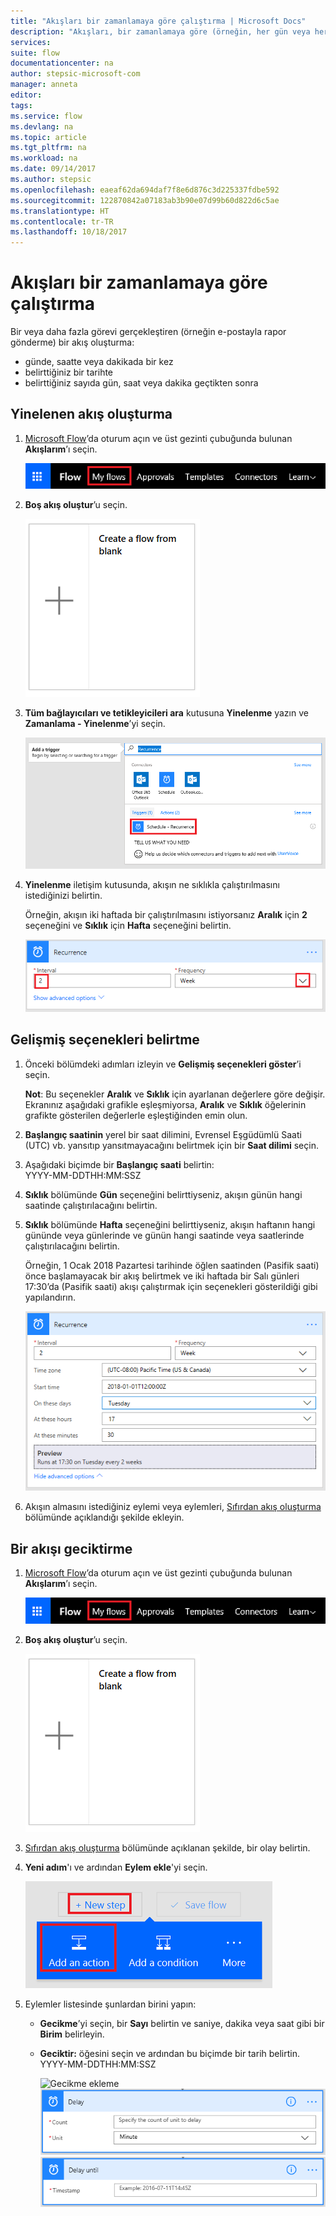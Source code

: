 ```yaml
---
title: "Akışları bir zamanlamaya göre çalıştırma | Microsoft Docs"
description: "Akışları, bir zamanlamaya göre (örneğin, her gün veya her saat) çalıştırarak yinelenen görevleri otomatik hale getirin."
services: 
suite: flow
documentationcenter: na
author: stepsic-microsoft-com
manager: anneta
editor: 
tags: 
ms.service: flow
ms.devlang: na
ms.topic: article
ms.tgt_pltfrm: na
ms.workload: na
ms.date: 09/14/2017
ms.author: stepsic
ms.openlocfilehash: eaeaf62da694daf7f8e6d876c3d225337fdbe592
ms.sourcegitcommit: 122870842a07183ab3b90e07d99b60d822d6c5ae
ms.translationtype: HT
ms.contentlocale: tr-TR
ms.lasthandoff: 10/18/2017
---
```

# <a name="run-flows-on-a-schedule"></a>Akışları bir zamanlamaya göre çalıştırma
Bir veya daha fazla görevi gerçekleştiren (örneğin e-postayla rapor gönderme) bir akış oluşturma:

* günde, saatte veya dakikada bir kez
* belirttiğiniz bir tarihte
* belirttiğiniz sayıda gün, saat veya dakika geçtikten sonra

## <a name="create-a-recurring-flow"></a>Yinelenen akış oluşturma
1. [Microsoft Flow](https://flow.microsoft.com)’da oturum açın ve üst gezinti çubuğunda bulunan **Akışlarım**’ı seçin.
   
    ![Akışlarım seçeneği](./media/run-scheduled-tasks/create-flow.png)
2. **Boş akış oluştur**’u seçin.
   
    ![Boş akış oluşturma](./media/run-scheduled-tasks/create-from-blank.png)
3. **Tüm bağlayıcıları ve tetikleyicileri ara** kutusuna **Yinelenme** yazın ve **Zamanlama - Yinelenme**’yi seçin.
   
    ![Yinelenme tetikleyicisini bulma](./media/run-scheduled-tasks/select-recurrence.png)
4. **Yinelenme** iletişim kutusunda, akışın ne sıklıkla çalıştırılmasını istediğinizi belirtin.
   
    Örneğin, akışın iki haftada bir çalıştırılmasını istiyorsanız **Aralık** için **2** seçeneğini ve **Sıklık** için **Hafta** seçeneğini belirtin.
   
    ![Yinelenmeyi belirtme](./media/run-scheduled-tasks/specify-recurrence.png)

## <a name="specify-advanced-options"></a>Gelişmiş seçenekleri belirtme
1. Önceki bölümdeki adımları izleyin ve **Gelişmiş seçenekleri göster**’i seçin.
   
    **Not**: Bu seçenekler **Aralık** ve **Sıklık** için ayarlanan değerlere göre değişir. Ekranınız aşağıdaki grafikle eşleşmiyorsa, **Aralık** ve **Sıklık** öğelerinin grafikte gösterilen değerlerle eşleştiğinden emin olun.
2. **Başlangıç saatinin** yerel bir saat dilimini, Evrensel Eşgüdümlü Saati (UTC) vb. yansıtıp yansıtmayacağını belirtmek için bir **Saat dilimi** seçin.
3. Aşağıdaki biçimde bir **Başlangıç saati** belirtin:
   <br>YYYY-MM-DDTHH:MM:SSZ
4. **Sıklık** bölümünde **Gün** seçeneğini belirttiyseniz, akışın günün hangi saatinde çalıştırılacağını belirtin.
5. **Sıklık** bölümünde **Hafta** seçeneğini belirttiyseniz, akışın haftanın hangi gününde veya günlerinde ve günün hangi saatinde veya saatlerinde çalıştırılacağını belirtin.
   
    Örneğin, 1 Ocak 2018 Pazartesi tarihinde öğlen saatinden (Pasifik saati) önce başlamayacak bir akış belirtmek ve iki haftada bir Salı günleri 17:30’da (Pasifik saati) akışı çalıştırmak için seçenekleri gösterildiği gibi yapılandırın.
   
    ![Gelişmiş seçenekleri belirtme](./media/run-scheduled-tasks/advanced-options.png)
6. Akışın almasını istediğiniz eylemi veya eylemleri, [Sıfırdan akış oluşturma](get-started-logic-flow.md) bölümünde açıklandığı şekilde ekleyin.

## <a name="delay-a-flow"></a>Bir akışı geciktirme
1. [Microsoft Flow](https://flow.microsoft.com)’da oturum açın ve üst gezinti çubuğunda bulunan **Akışlarım**’ı seçin.
   
    ![Boş akış oluşturma](./media/run-scheduled-tasks/create-flow.png)
2. **Boş akış oluştur**’u seçin.
   
    ![Boş akış oluşturma](./media/run-scheduled-tasks/create-from-blank.png)
3. [Sıfırdan akış oluşturma](get-started-logic-flow.md) bölümünde açıklanan şekilde, bir olay belirtin.
4. **Yeni adım**'ı ve ardından **Eylem ekle**'yi seçin.
   
    ![Akışa eylem ekleme seçeneği](./media/run-scheduled-tasks/add-action.png)
5. Eylemler listesinde şunlardan birini yapın:
   
   * **Gecikme**’yi seçin, bir **Sayı** belirtin ve saniye, dakika veya saat gibi bir **Birim** belirleyin.
   * **Geciktir:** öğesini seçin ve ardından bu biçimde bir tarih belirtin.<br>YYYY-MM-DDTHH:MM:SSZ
     
     ![Gecikme ekleme](./media/run-scheduled-tasks/add-delay.png)
     ![Gecikme süresini saat birimleriyle belirtme](./media/run-scheduled-tasks/delay.png)
     ![Gecikme belirtme](./media/run-scheduled-tasks/delay-until.png)

